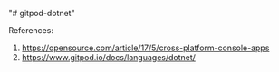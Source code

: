 "# gitpod-dotnet" 

References:
1. https://opensource.com/article/17/5/cross-platform-console-apps
2. https://www.gitpod.io/docs/languages/dotnet/
